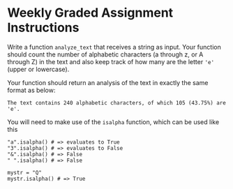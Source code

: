 # Weekly Graded Assignment Instructions

Write a function ``analyze_text`` that receives a string as input. Your function should count the number of alphabetic characters (a through z, or A through Z) in the text and also keep track of how many are the letter ``'e'`` (upper or lowercase).

Your function should return an analysis of the text in exactly the same format as below:

```nohighlight
The text contains 240 alphabetic characters, of which 105 (43.75%) are 'e'.
```

You will need to make use of the ``isalpha`` function, which can be used like this

```nohighlight
"a".isalpha() # => evaluates to True
"3".isalpha() # => evaluates to False
"&".isalpha() # => False
" ".isalpha() # => False

mystr = "Q"
mystr.isalpha() # => True
```